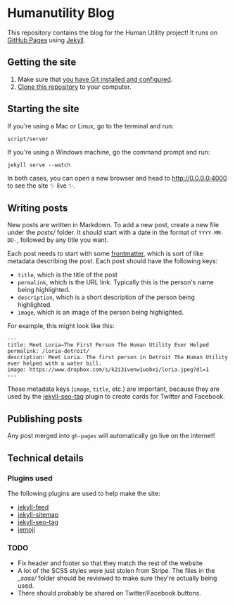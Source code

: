 # Humanutility Blog

This repository contains the blog for the Human Utility project! It runs on [GitHub Pages](https://pages.github.com/) using [Jekyll](https://jekyllrb.com/).

## Getting the site

1. Make sure that [you have Git installed and configured](https://help.github.com/articles/set-up-git/).
2. [Clone this repository](https://help.github.com/articles/cloning-a-repository/) to your computer.

## Starting the site

If you're using a Mac or Linux, go to the terminal and run:

```
script/server
```

If you're using a Windows machine, go the command prompt and run:

```
jekyll serve --watch
```

In both cases, you can open a new browser and head to http://0.0.0.0:4000 to see the site :sparkles: live :sparkles:.

## Writing posts

New posts are written in Markdown. To add a new post, create a new file under the _posts/_ folder. It should start with a date in the format of `YYYY-MM-DD-`, followed by any title you want.

Each post needs to start with some [frontmatter](https://jekyllrb.com/docs/frontmatter/), which is sort of like metadata describing the post. Each post should have the following keys:

* `title`, which is the title of the post
* `permalink`, which is the URL link. Typically this is the person's name being highlighted.
* `description`, which is a short description of the person being highlighted.
* `image`, which is an image of the person being highlighted.

For example, this might look like this:

```
---
title: Meet Loria—The First Person The Human Utility Ever Helped
permalink: /loria-detroit/
description: Meet Loria. The first person in Detroit The Human Utility ever helped with a water bill.
image: https://www.dropbox.com/s/k2i3ivenw1uobxi/loria.jpeg?dl=1
---
```

These metadata keys (`image`, `title`, etc.) are important, because they are used by the [jekyll-seo-tag](https://github.com/jekyll/jekyll-seo-tag) plugin to create cards for Twitter and Facebook.

## Publishing posts

Any post merged into `gh-pages` will automatically go live on the internet!

## Technical details

### Plugins used

The following plugins are used to help make the site:

- [jekyll-feed](https://github.com/jekyll/jekyll-feed)
- [jekyll-sitemap](https://github.com/jekyll/jekyll-sitemap)
- [jekyll-seo-tag](https://github.com/jekyll/jekyll-seo-tag)
- [jemoji](https://github.com/jekyll/jemoji)

### TODO

* Fix header and footer so that they match the rest of the website
* A lot of the SCSS styles were just stolen from Stripe. The files in the *_sass/* folder should be reviewed to make sure they're actually being used.
* There should probably be shared on Twitter/Facebook buttons.
